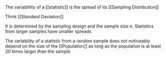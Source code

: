 The variablility of a [[statistic]] is the spread of its [[Sampling Distribution]] 

Think [[Standard Deviation]]

It is determined by the sampling design and the sample size n.
Statistics from larger samples have smaller spreads

The variability of a statistic from a random sample does not noticeably depend on the size of the [[Population]] as long as the population is at least 20 times larger than the sample